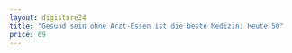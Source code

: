 ```yaml
---
layout: digistore24
title: "Gesund sein ohne Arzt-Essen ist die beste Medizin: Heute 50"
price: 69
---
```

